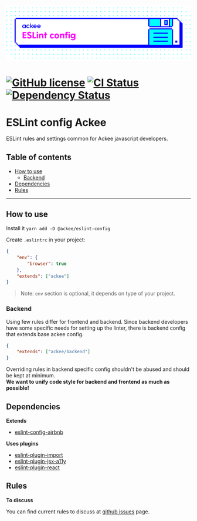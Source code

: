![ackee|@ackee/eslint-config](assets/ackee_git_fronted_eslint.png)

# [![GitHub license](https://img.shields.io/badge/license-MIT-blue.svg)](https://github.com/AckeeCZ/eslint-config/blob/master/LICENSE) [![CI Status](https://img.shields.io/travis/com/AckeeCZ/eslint-config.svg?style=flat)](https://travis-ci.com/AckeeCZ/eslint-config) [![Dependency Status](https://img.shields.io/david/AckeeCZ/eslint-config.svg?style=flat-square)](https://david-dm.org/AckeeCZ/eslint-config)

# ESLint config Ackee

ESLint rules and settings common for Ackee javascript developers.

## Table of contents

-   [How to use](#how-to-use)
    -   [Backend](#backend)
-   [Dependencies](#dependencies)
-   [Rules](#rules)

---

## <a name="how-to-use"></a>How to use

Install it `yarn add -D @ackee/eslint-config`

Create `.eslintrc` in your project:

```json
{
    "env": {
        "browser": true
    },
    "extends": ["ackee"]
}
```

> Note: `env` section is optional, it depends on type of your project.

### <a name="backend"></a>Backend

Using few rules differ for frontend and backend. Since backend developers have some specific needs for
setting up the linter, there is backend config that extends base ackee config.

```json
{
    "extends": ["ackee/backend"]
}
```

Overriding rules in backend specific config shouldn't be abused and should be kept at minimum.  
**We want to unify code style for backend and frontend as much as possible!**

## <a name="dependencies"></a>Dependencies

**Extends**

-   [eslint-config-airbnb](https://github.com/airbnb/javascript/tree/master/packages/eslint-config-airbnb)

**Uses plugins**

-   [eslint-plugin-import](https://github.com/benmosher/eslint-plugin-import)
-   [eslint-plugin-jsx-a11y](https://github.com/evcohen/eslint-plugin-jsx-a11y)
-   [eslint-plugin-react](https://github.com/yannickcr/eslint-plugin-react)

## <a name="rules"></a>Rules

**To discuss**

You can find current rules to discuss at [github issues](https://github.com/AckeeCZ/eslint-config/issues) page.
